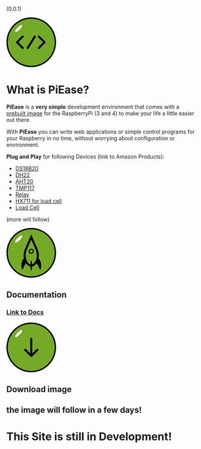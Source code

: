 (0.0.1)

![Code with piease](piease-coding-small.png)

# What is PiEase?

**PiEase** is a **very simple** development environment that comes with a [prebuilt image]() for the RaspberryPi (3 and
4) to make your life a
little easier out there.

With **PiEase** you can write web applications or simple control programs for your Raspberry in no time, without
worrying
about configuration or environment.

**Plug and Play** for following Devices (link to Amazon Products):

- [DS18B20](https://amzn.to/3YZJu50)
- [DH22](https://amzn.to/3YKgluL)
- [AHT20](https://amzn.to/3kc6MWC)
- [TMP117](https://amzn.to/3lOX259)
- [Relay](https://amzn.to/3xAoeag)
- [HX711 for load cell](https://amzn.to/3lMIlQ7)
- [Load Cell](https://amzn.to/41aXquI)

(more will follow)

![Code with piease](piease-rocket-small.png)
## Documentation

### [Link to Docs](https://anderswodenker.github.io/piease/#/)


![Code with piease](piease-download-small.png)
## Download image
## the image will follow in a few days!

# This Site is still in Development!